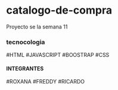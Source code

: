 # catalogo-de-compra

Proyecto se la semana 11 

### tecnocologia

#HTML 
#JAVASCRIPT 
#BOOSTRAP 
#CSS

#### INTEGRANTES

#ROXANA
#FREDDY
#RICARDO
